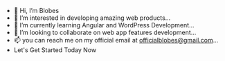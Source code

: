 - 👋 Hi, I’m Blobes
- 👀 I’m interested in developing amazing web products...
- 🌱 I’m currently learning Angular and WordPress Development...
- 💞️ I’m looking to collaborate on web app features development...
- 📫 you can reach me on my official email at officialblobes@gmail.com...
- Let's Get Started Today Now

<!---
Blobes/Blobes is a ✨ special ✨ repository because its `README.md` (this file) appears on your GitHub profile.
You can click the Preview link to take a look at your changes.
--->
